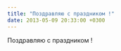 ```yaml
---
title: "Поздравляю с праздником !"
date: 2013-05-09 20:33:00 +0300
---
```


Поздравляю с праздником !


